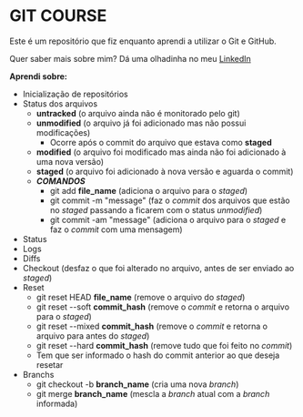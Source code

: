 # GIT COURSE

Este é um repositório que fiz enquanto aprendi a utilizar o Git e GitHub.

Quer saber mais sobre mim? Dá uma olhadinha no meu [LinkedIn](https://www.linkedin.com/in/marquesemanuel/)

**Aprendi sobre:**
- Inicialização de repositórios
- Status dos arquivos
    - **untracked** (o arquivo ainda não é monitorado pelo git)
    - **unmodified** (o arquivo já foi adicionado mas não possui modificações)
        - Ocorre após o commit do arquivo que estava como **staged**
    - **modified** (o arquivo foi modificado mas ainda não foi adicionado à uma nova versão)
    - **staged** (o arquivo foi adicionado à nova versão e aguarda o commit)
    - ***COMANDOS***
        - git add **file_name** (adiciona o arquivo para o *staged*)
        - git commit -m "message" (faz o *commit* dos arquivos que estão no *staged* passando a ficarem com o status *unmodified*)
        - git commit -am "message" (adiciona o arquivo para o *staged* e faz o *commit* com uma mensagem)
- Status
- Logs
- Diffs
- Checkout (desfaz o que foi alterado no arquivo, antes de ser enviado ao *staged*)
- Reset
    - git reset HEAD **file_name** (remove o arquivo do *staged*)
    - git reset --soft **commit_hash** (remove o *commit* e retorna o arquivo para o *staged*)
    - git reset --mixed **commit_hash** (remove o *commit* e retorna o arquivo para antes do *staged*)
    - git reset --hard **commit_hash** (remove tudo que foi feito no *commit*)
    * Tem que ser informado o hash do commit anterior ao que deseja resetar
- Branchs
    - git checkout -b **branch_name** (cria uma nova *branch*)
    - git merge **branch_name** (mescla a *branch* atual com a *branch* informada)
